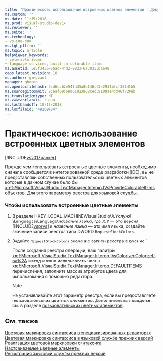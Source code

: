 ```yaml
---
title: 'Практическое: использование встроенных цветных элементов | Документация Майкрософт'
ms.custom: ''
ms.date: 11/15/2016
ms.prod: visual-studio-dev14
ms.reviewer: ''
ms.suite: ''
ms.technology:
- vs-ide-sdk
ms.tgt_pltfrm: ''
ms.topic: article
helpviewer_keywords:
- colorable items
- language services, built-in colorable items
ms.assetid: 5e5f3436-6bad-4fd2-8823-6a30353ba648
caps.latest.revision: 18
ms.author: gregvanl
manager: ghogen
ms.openlocfilehash: 9cd6cc62e54fa35a8b146c93e2931b2cf35145b5
ms.sourcegitcommit: 9ceaf69568d61023868ced59108ae4dd46f720ab
ms.translationtype: MT
ms.contentlocale: ru-RU
ms.lasthandoff: 10/12/2018
ms.locfileid: "49209784"
---
```

# <a name="how-to-use-built-in-colorable-items"></a>Практическое: использование встроенных цветных элементов
[!INCLUDE[vs2017banner](../../includes/vs2017banner.md)]

Прежде чем использовать встроенные цветные элементы, необходимо сначала сообщается в интегрированной среде разработки (IDE), вы не предоставляли собственных пользовательских цветных элементов, которые в данном случае было бы <xref:Microsoft.VisualStudio.TextManager.Interop.IVsProvideColorableItems> объектов. Для этого параметру реестра для языковой службы.  
  
### <a name="to-use-built-in-colorable-items"></a>Чтобы использовать встроенные цветные элементы  
  
1.  В разделе HKEY_LOCAL_MACHINE\VisualStudio\\*X.Y*служб \Languages\Language\\*название языка*, где *X.Y* — это версия [!INCLUDE[vsprvs](../../includes/vsprvs-md.md)] и *название языка* — это имя языка, создайте значение записи реестра типа DWORD `RequestStockColors`.  
  
2.  Задайте `RequestStockColors` значение записи реестра значение 1.  
  
     После создания реестра операции, ваш палитры <xref:Microsoft.VisualStudio.TextManager.Interop.IVsColorizer.ColorizeLine%2A> метод можно использовать члены <xref:Microsoft.VisualStudio.TextManager.Interop.DEFAULTITEMS> перечисления, заполните массив атрибутов цвета для использования с помощью редактора.  
  
    > [!NOTE]
    >  Не устанавливайте этот параметр реестра, если вы предоставляете пользовательских цветных элементов. Дополнительные сведения см. в разделе [пользовательских цветных элементов](../../extensibility/internals/custom-colorable-items.md).  
  
## <a name="see-also"></a>См. также  
 [Цветовая маркировка синтаксиса в специализированных редакторах](../../extensibility/syntax-coloring-in-custom-editors.md)   
 [Цветовая маркировка синтаксиса в языковой службе прежних версий](../../extensibility/internals/syntax-coloring-in-a-legacy-language-service.md)   
 [Реализация цветовой маркировки синтаксиса](../../extensibility/internals/implementing-syntax-coloring.md)   
 [Настраиваемые цветные элементы](../../extensibility/internals/custom-colorable-items.md)   
 [Регистрация языковой службы прежних версий](../../extensibility/internals/registering-a-legacy-language-service2.md)

